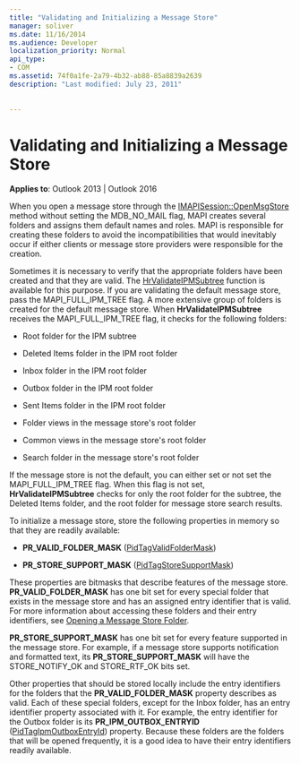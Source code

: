 ```yaml
---
title: "Validating and Initializing a Message Store"
manager: soliver
ms.date: 11/16/2014
ms.audience: Developer
localization_priority: Normal
api_type:
- COM
ms.assetid: 74f0a1fe-2a79-4b32-ab88-85a8839a2639
description: "Last modified: July 23, 2011"
 
 
---
```


# Validating and Initializing a Message Store

  
  
**Applies to**: Outlook 2013 | Outlook 2016 
  
When you open a message store through the [IMAPISession::OpenMsgStore](imapisession-openmsgstore.md) method without setting the MDB_NO_MAIL flag, MAPI creates several folders and assigns them default names and roles. MAPI is responsible for creating these folders to avoid the incompatibilities that would inevitably occur if either clients or message store providers were responsible for the creation. 
  
Sometimes it is necessary to verify that the appropriate folders have been created and that they are valid. The [HrValidateIPMSubtree](hrvalidateipmsubtree.md) function is available for this purpose. If you are validating the default message store, pass the MAPI_FULL_IPM_TREE flag. A more extensive group of folders is created for the default message store. When **HrValidateIPMSubtree** receives the MAPI_FULL_IPM_TREE flag, it checks for the following folders: 
  
- Root folder for the IPM subtree
    
- Deleted Items folder in the IPM root folder
    
- Inbox folder in the IPM root folder
    
- Outbox folder in the IPM root folder
    
- Sent Items folder in the IPM root folder
    
- Folder views in the message store's root folder
    
- Common views in the message store's root folder
    
- Search folder in the message store's root folder
    
If the message store is not the default, you can either set or not set the MAPI_FULL_IPM_TREE flag. When this flag is not set, **HrValidateIPMSubtree** checks for only the root folder for the subtree, the Deleted Items folder, and the root folder for message store search results. 
  
To initialize a message store, store the following properties in memory so that they are readily available:
  
- **PR_VALID_FOLDER_MASK** ([PidTagValidFolderMask](pidtagvalidfoldermask-canonical-property.md))
    
- **PR_STORE_SUPPORT_MASK** ([PidTagStoreSupportMask](pidtagstoresupportmask-canonical-property.md))
    
These properties are bitmasks that describe features of the message store. **PR_VALID_FOLDER_MASK** has one bit set for every special folder that exists in the message store and has an assigned entry identifier that is valid. For more information about accessing these folders and their entry identifiers, see [Opening a Message Store Folder](opening-a-message-store-folder.md). 
  
 **PR_STORE_SUPPORT_MASK** has one bit set for every feature supported in the message store. For example, if a message store supports notification and formatted text, its **PR_STORE_SUPPORT_MASK** will have the STORE_NOTIFY_OK and STORE_RTF_OK bits set. 
  
Other properties that should be stored locally include the entry identifiers for the folders that the **PR_VALID_FOLDER_MASK** property describes as valid. Each of these special folders, except for the Inbox folder, has an entry identifier property associated with it. For example, the entry identifier for the Outbox folder is its **PR_IPM_OUTBOX_ENTRYID** ([PidTagIpmOutboxEntryId](pidtagipmoutboxentryid-canonical-property.md)) property. Because these folders are the folders that will be opened frequently, it is a good idea to have their entry identifiers readily available.
  

